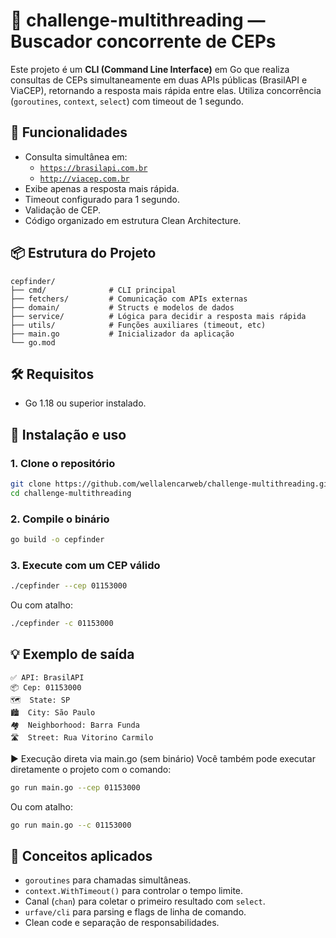 # 🧵 challenge-multithreading — Buscador concorrente de CEPs

Este projeto é um **CLI (Command Line Interface)** em Go que realiza consultas de CEPs simultaneamente em duas APIs públicas (BrasilAPI e ViaCEP), retornando a resposta mais rápida entre elas. Utiliza concorrência (`goroutines`, `context`, `select`) com timeout de 1 segundo.

## 🚀 Funcionalidades

- Consulta simultânea em:
  - [`https://brasilapi.com.br`](https://brasilapi.com.br)
  - [`http://viacep.com.br`](http://viacep.com.br)
- Exibe apenas a resposta mais rápida.
- Timeout configurado para 1 segundo.
- Validação de CEP.
- Código organizado em estrutura Clean Architecture.

## 📦 Estrutura do Projeto

```
cepfinder/
├── cmd/              # CLI principal
├── fetchers/         # Comunicação com APIs externas
├── domain/           # Structs e modelos de dados
├── service/          # Lógica para decidir a resposta mais rápida
├── utils/            # Funções auxiliares (timeout, etc)
├── main.go           # Inicializador da aplicação
└── go.mod
```

## 🛠️ Requisitos

- Go 1.18 ou superior instalado.

## 🧪 Instalação e uso

### 1. Clone o repositório

```bash
git clone https://github.com/wellalencarweb/challenge-multithreading.git
cd challenge-multithreading
```

### 2. Compile o binário

```bash
go build -o cepfinder
```

### 3. Execute com um CEP válido

```bash
./cepfinder --cep 01153000
```

Ou com atalho:

```bash
./cepfinder -c 01153000
```

## 💡 Exemplo de saída

```
✅ API: BrasilAPI
📦 Cep: 01153000
🗺️  State: SP
🏙️  City: São Paulo
🏘️  Neighborhood: Barra Funda
🛣️  Street: Rua Vitorino Carmilo
```
▶️ Execução direta via main.go (sem binário)
Você também pode executar diretamente o projeto com o comando:
```bash
go run main.go --cep 01153000
```

Ou com atalho:
```bash
go run main.go --c 01153000
```

## 🧠 Conceitos aplicados

- `goroutines` para chamadas simultâneas.
- `context.WithTimeout()` para controlar o tempo limite.
- Canal (`chan`) para coletar o primeiro resultado com `select`.
- `urfave/cli` para parsing e flags de linha de comando.
- Clean code e separação de responsabilidades.